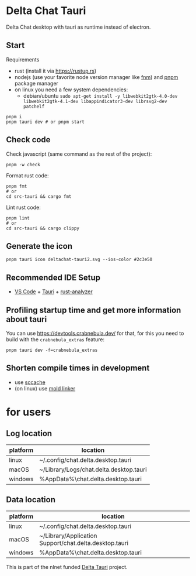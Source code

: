 # Delta Chat Tauri

Delta Chat desktop with tauri as runtime instead of electron.

## Start

Requirements
- rust (install it via https://rustup.rs)
- nodejs (use your favorite node version manager like [fnm](https://github.com/Schniz/fnm)) and [pnpm](https://pnpm.io) package manager
- on linux you need a few system dependencies:
    - debian/ubuntu `sudo apt-get install -y libwebkit2gtk-4.0-dev libwebkit2gtk-4.1-dev libappindicator3-dev librsvg2-dev patchelf`

```
pnpm i
pnpm tauri dev # or pnpm start
```

## Check code

Check javascript (same command as the rest of the project):
```
pnpm -w check
```

Format rust code:
```
pnpm fmt
# or
cd src-tauri && cargo fmt
```

Lint rust code:
```
pnpm lint
# or
cd src-tauri && cargo clippy
```

## Generate the icon

```
pnpm tauri icon deltachat-tauri2.svg --ios-color #2c3e50
```

## Recommended IDE Setup

- [VS Code](https://code.visualstudio.com/) + [Tauri](https://marketplace.visualstudio.com/items?itemName=tauri-apps.tauri-vscode) + [rust-analyzer](https://marketplace.visualstudio.com/items?itemName=rust-lang.rust-analyzer)

## Profiling startup time and get more information about tauri

You can use https://devtools.crabnebula.dev/ for that, for this you need to build with the `crabnebula_extras` feature:

```
pnpm tauri dev -f=crabnebula_extras
```

## Shorten compile times in development

- use [sccache](https://github.com/mozilla/sccache)
- (on linux) use [mold linker](https://github.com/rui314/mold)

# for users

## Log location

| platform | location                                |
| -------- | --------------------------------------- |
| linux    | ~/.config/chat.delta.desktop.tauri      |
| macOS    | ~/Library/Logs/chat.delta.desktop.tauri |
| windows  | %AppData%\chat.delta.desktop.tauri      |

## Data location

| platform | location                                               |
| -------- | ------------------------------------------------------ |
| linux    | ~/.config/chat.delta.desktop.tauri                     |
| macOS    | ~/Library/Application Support/chat.delta.desktop.tauri |
| windows  | %AppData%\chat.delta.desktop.tauri                     |


This is part of the nlnet funded [Delta Tauri](https://nlnet.nl/project/DeltaTauri) project.